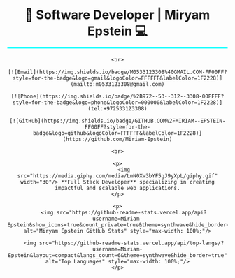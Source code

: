 <div align="center">
    <h1 style="border-bottom: 2px solid #00FFFF; padding-bottom: 10px;">
        🚀 Software Developer | Miryam Epstein 💻
    </h1>
    
    <br>
    
    [![Email](https://img.shields.io/badge/M0533123308%40GMAIL.COM-FF00FF?style=for-the-badge&logo=gmail&logoColor=FFFFFF&labelColor=1F2228)](mailto:m0533123308@gmail.com)
    
    [![Phone](https://img.shields.io/badge/%2B972--53--312--3308-00FFFF?style=for-the-badge&logo=phone&logoColor=000000&labelColor=1F2228)](tel:+972533123308)
    
    [![GitHub](https://img.shields.io/badge/GITHUB.COM%2FMIRIAM--EPSTEIN-FF00FF?style=for-the-badge&logo=github&logoColor=FFFFFF&labelColor=1F2228)](https://github.com/Miriam-Epstein)
    
    <br>

    <p>
        <img src="https://media.giphy.com/media/LmN0Xw3bYF5gJ9yXpL/giphy.gif" width="30"/> **Full Stack Developer** specializing in creating impactful and scalable web applications.
    </p>

    <p>
        <img src="https://github-readme-stats.vercel.app/api?username=Miriam-Epstein&show_icons=true&count_private=true&theme=synthwave&hide_border=true" alt="Miryam Epstein GitHub Stats" style="max-width: 100%;"/>
        
        <img src="https://github-readme-stats.vercel.app/api/top-langs/?username=Miriam-Epstein&layout=compact&langs_count=6&theme=synthwave&hide_border=true" alt="Top Languages" style="max-width: 100%;"/>
    </p>

</div>
